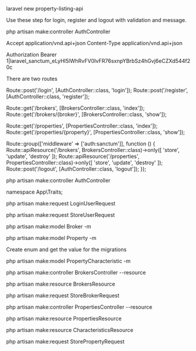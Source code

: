 <!-- Create new application -->
laravel new property-listing-api

<!-- Basics setup -->
Use these step for login, register and logout with validation and message.

<!-- Create AuthController -->
php artisan make:controller AuthController

<!--  Pass the details in the header -->
Accept              application/vnd.api+json
Content-Type        application/vnd.api+json
<!-- For login Add on -->
Authorization       Bearer 1|laravel_sanctum_eLyHl5lWhRvFV0IvFR76sxnpYBrbSz4hGvj6eCZXd544f20c

<!-- Add Routes in api.php -->
There are two routes

<!-- Public Routes -->
Route::post('/login', [AuthController::class, 'login']);
Route::post('/register', [AuthController::class, 'register']);

Route::get('/brokers', [BrokersController::class, 'index']);
Route::get('/brokers/{broker}', [BrokersController::class, 'show']);

Route::get('/properties', [PropertiesController::class, 'index']);
Route::get('/properties/{property}', [PropertiesController::class, 'show']);

<!-- Protected Routes -->
Route::group(['middleware' => ['auth:sanctum']], function () {
    Route::apiResource('/brokers', BrokersController::class)->only([
        'store', 'update', 'destroy'
    ]); 
    Route::apiResource('/properties', PropertiesController::class)->only([
        'store', 'update', 'destroy'
    ]); 
    Route::post('/logout', [AuthController::class, 'logout']);
});

<!-- Add method in the AuthController -->
php artisan make:controller AuthController
<!-- 
    class AuthController extends Controller
    {
        use HttpResponses;

        public function login(LoginUserRequest $request)
        {
            $request->validated($request->all());

            if (!Auth::attempt($request->only(['email', 'password']))) {
                return $this->error('', 'Credintials do not match', 401);
            }

            $user = User::where('email', $request->email)->first();

            return $this->success([
                'user' => $user,
                'token' => $user->createToken("API Token of " . $user->name)->plainTextToken
            ]);

        }

        public function register(StoreUserRequest $request)
        {
            $request->validated($request->all());

            $user = User::create([
                'name' => $request->name,
                'email' => $request->email,
                'password' => Hash::make($request->password)
            ]);

            // return response()->json("This is my register method");
            return $this->success([
                'user' => $user,
                'token' => $user->createToken("API Token of " . $user->name)->plainTextToken
            ]);
        }

        public function logout()
        {
            Auth::user()->currentAccessToken()->delete();
            return $this->success([
                'message' => 'You have successfully been logged out and your token has been deleted.'
            ]);
        }
    }
-->

<!-- Create Trait for error and success message -->
namespace App\Traits;

<!-- 
    trait HttpResponses
    {
        protected function success($data, $message = null, $code = 200)
        {
            return response()->json([
                'status' => 'Request was succesful.',
                'message' => $message,
                'data' => $data
            ], $code);
        }

        protected function error($data, $message = null, $code)
        {
            return response()->json([
                'status' => 'Error has occurred...',
                'message' => $message,
                'data' => $data
            ], $code);
        }
    }
-->

<!-- Create request for validate a login request -->
php artisan make:request LoginUserRequest
<!-- 
    public function authorize()
    {
        return true;
    }
    public function rules()
    {
        return [
                'email' => ['required', 'string', 'email', 'max:255'],
                'password' => ['required', 'string', 'min:6'] 
            ];
    }
-->

<!-- Create request for validate a register request -->
php artisan make:request StoreUserRequest
<!-- 
    public function authorize()
    {
        return true;
    }

    public function rules()
    {
        return [
                'name' => ['required', 'string', 'max:255'],
                'email' => ['required', 'string', 'email', 'max:255', 'unique:users'],
                'password' => ['required', 'confirmed', Password::defaults()]
            ];
    }
-->

<!-- Create model and migration for broker -->
php artisan make:model Broker -m
<!-- 
        $table->id();
        $table->string('name')->required();
        $table->string('address')->required();
        $table->string('city')->required();
        $table->string('zip_code')->required();
        $table->integer('phone_number')->required();
        $table->integer('logo_path')->required();
        $table->timestamps();

        $table->unique(['name', 'zip_code', 'phone_number']);
 -->

<!-- Create model and migration for Property -->
php artisan make:model Property -m
<!-- 
        $table->id();
        $table->unsignedBigInteger('broker_id');
        $table->string('address')->required();
        // $table->enum('listing_type', ['1', '2', '3'])->default('2')->required();
        $table->enum('listing_type', [
            ListingTypeEnum::OPEN->value,
            ListingTypeEnum::SELL->value,
            ListingTypeEnum::EXECLUSIVE->value,
            ListingTypeEnum::NET->value
        ])->default(ListingTypeEnum::OPEN->value);
        $table->string('city')->required();
        $table->longText('zip_code')->required();
        $table->year('build_year')->required();
        $table->timestamps();

        $table->foreign('broker_id')
                ->references('id')
                ->on('brokers')
                ->cascadeOnDelete();

        $table->unique(['address', 'zip_code']);
 -->

<!-- Create Enums App\Enums\ListingTypeEnum -->
Create enum and get the value for the migrations
<!-- 
    <?php
    namespace App\Enums;

    enum ListingTypeEnum : string {
        case OPEN = 'Open Listing';
        case SELL = 'Sell Listing';
        case EXECLUSIVE = 'Execlusive Listing';
        case NET = 'Net Listing';
    }
 -->

<!-- Create Property Characteristic -->
php artisan make:model PropertyCharacteristic -m
<!-- 
        $table->unsignedBigInteger('property_id');
        $table->float('price', 10, 2)->required();
        $table->integer('bedrooms')->required();
        $table->integer('bathrooms')->required();
        $table->float('sqft')->required();
        $table->float('price_sqft', 10, 2)->required();
        $table->enum('property_type', [
                PropertyTypeEnum::SINGLE->value,
                PropertyTypeEnum::TOWNHOUSE->value,
                PropertyTypeEnum::MULTIFAMILY->value,
                PropertyTypeEnum::BUNGALOW->value
            ]);
        $table->enum('status', [
                PropertyStatusEnum::SOLD->value,
                PropertyStatusEnum::SALE->value,
                PropertyStatusEnum::HOLD->value
            ])->required();

        $table->timestamps();

        $table->foreign('property_id')
                ->references('id')
                ->on('properties')
                ->cascadeOnDelete();
 -->


<!-- Create controller for Brokers -->
php artisan make:controller BrokersController --resource 
<!-- 
    /**
     * Display a listing of the resource.
     */
    public function index()
    {
        return BrokersResource::collection(Broker::all());
    }

    /**
     * Store a newly created resource in storage.
     */
    public function store(StoreBrokerRequest $request)
    {
        $request->validated();
        $broker = Broker::create([
            'name'          => $request->name,
            'address'       => $request->address,
            'city'          => $request->city,
            'zip_code'      => $request->zip_code,
            'phone_number'  => $request->phone_number,
            'logo_path'     => $request->logo_path
        ]);
        return new BrokersResource($broker);
    }

    /**
     * Display the specified resource.
     */
    public function show(Broker $broker)
    {
        return new BrokersResource($broker);
    }

    /**
     * Update the specified resource in storage.
     */
    public function update(Request $request, Broker $broker)
    {
        $broker->update($request->only([
            'name', 'address', 'city', 'zip_code', 'phone_number', 'logo_path'
        ]));

        return new BrokersResource($broker);
    }

    /**
     * Remove the specified resource from storage.
     */
    public function destroy(Broker $broker)
    {
        $broker->delete();

        return response()->json([
            'success' => true,
            'message' => "Broker has been deleted from the database."
        ]);
    }
-->

<!-- Create Resource  -->
php artisan make:resource BrokersResource
<!-- 
    return [
            'id'            => (string)$this->id,
            'name'          => $this->name,
            'address'       => $this->address,
            'city'          => $this->city,
            'zip_code'      => $this->zip_code,
            'phone_number'  => (string)$this->phone_number,
            'logo_path'     => $this->logo_path
        ];
-->

<!-- Create StoreBrokerRequest -->
php artisan make:request StoreBrokerRequest
<!-- 
    /**
     * Determine if the user is authorized to make this request.
     */
    public function authorize(): bool
    {
        return true;
    }

    /**
     * Get the validation rules that apply to the request.
     *
     * @return array<string, \Illuminate\Contracts\Validation\ValidationRule|array|string>
     */
    public function rules(): array
    {
        return [
            'name' => [$this->isPostRequest(), 'unique:brokers', 'max:255'],
            'address' => [$this->isPostRequest(), 'max:255'],
            'city' => [$this->isPostRequest()],
            'zip_code' => [$this->isPostRequest()],
            'phone_number' => [$this->isPostRequest(), 'numeric', 'digits:10'],
            'logo_path' => [$this->isPostRequest()]
        ];
    }

    private function isPostRequest()
    {
        return request()->isMethod('post') ? 'required' : 'sometimes';
    }
-->

<!-- Create controller -->
php artisan make:controller PropertiesController --resource

<!--
    
    public function index()
    {
        return PropertiesResource::collection(Property::all());
    }

    
    public function store(StorePropertyRequest $request)
    {
        $request->validated();

        $property = Property::create([
            'broker_id' => $request->broker_id,
            'address' => $request->address,
            'listing_type' => $request->listing_type,
            'city' => $request->city,
            'zip_code' => $request->zip_code,
            'discription' => $request->discription,
            'build_year' => $request->build_year
        ]);

        $property->characteristic()->create([
            'property_id' => $property->id,
            'price' => $request->price,
            'bedrooms' => $request->bedrooms,
            'bathrooms' => $request->bathrooms,
            'sqft' => $request->sqft,
            'price_sqft' => $request->price_sqft,
            'property_type' => $request->property_type,
            'status' => $request->status
        ]);

        return new PropertiesResource($property);
    }

    
    public function show(Property $property)
    {
        return new PropertiesResource($property);
    }

    
    public function update(Request $request, Property $property)
    {
        // dd($request->input());
        $property->update($request->only([
            'broker_id', 'address', 'listing_type', 'city', 'zip_code', 'discription', 'build_year'
        ]));

        $property->characteristic->where('property_id', $property->id)->update($request->only([
            'property_id', 'price', 'bedrooms', 'bathrooms', 'sqft', 'price_sqft', 'property_type', 'status'
        ]));

        return new PropertiesResource($property);
    }

    
    public function destroy(Property $property)
    {
        $property->delete();

        return response()->json([
            'success' => true,
            'message' => "Property has been deleted from the database."
        ]);
    }
-->

<!-- Create resource for property -->
php artisan make:resource PropertiesResource
<!-- 
    
    public function toArray(Request $request): array
    {
        // dd($this->broker_id);
        $broker = Broker::find($this->broker_id);
        return [
            'id' => (string)$this->id,
            'attributes' => [
                'address' => $this->address,
                'listing_type' => $this->listing_type,
                'city' => $this->city,
                'zip_code' => $this->zip_code,
                'description' => $this->discription,
                'build_year' => $this->build_year
            ],
            'characteristics' => [
                new CharacteristicsResource($this->characteristic),   // here this is point to the model calling relationship
            ],
            'broker' => [
                'name' => $broker->name,
                'address' => $broker->address,
                'phone_number' => $broker->phone_number,
                'zip_code' => $broker->zip_code
            ]
        ];
    }
-->

<!-- Create resource for characteristics -->
php artisan make:resource CharacteristicsResource
<!-- 
    /**
     * Transform the resource into an array.
     *
     * @return array<string, mixed>
     */
    public function toArray(Request $request): array
    {
        return [
            'price' => $this->price,
            'bedrooms' => $this->bedrooms,
            'bathrooms' => $this->bathrooms,
            'sqft' => $this->sqft,
            'price_sqft' => $this->price_sqft,
            'property_type' => $this->property_type,
            'status' => $this->status,
        ];
    }
-->

<!-- Create StorePropertyRequest -->
php artisan make:request StorePropertyRequest
<!-- 
    /**
     * Determine if the user is authorized to make this request.
     */
    public function authorize(): bool
    {
        return true;
    }

    /**
     * Get the validation rules that apply to the request.
     *
     * @return array<string, \Illuminate\Contracts\Validation\ValidationRule|array|string>
     */
    public function rules(): array
    {
        return [
            'address' => ['required', 'max:255'],
            'listing_type' => ['required'],
            'city' => ['required'],
            'zip_code' => ['required', 'numeric'],
            'discription' => ['required'],
            'build_year' => ['required'],
            'price' => ['required'],
            'bedrooms' => ['required'],
            'bathrooms' => ['required'],
            'sqft' => ['required'],
            'price_sqft' => ['required'],
            'property_type' => ['required'],
            'status' => ['required']
        ];
    }
-->